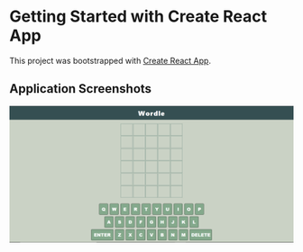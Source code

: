 # Getting Started with Create React App

This project was bootstrapped with [Create React App](https://github.com/facebook/create-react-app).

## Application Screenshots

![](./src/Components/WordleCapture.PNG)